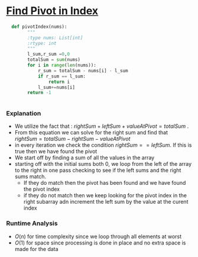 # [Find Pivot in Index](https://leetcode.com/problems/find-pivot-index/) 

```python
  def pivotIndex(nums):
        """
        :type nums: List[int]
        :rtype: int
        """
        l_sum,r_sum =0,0
        totalSum = sum(nums)
        for i in range(len(nums)):
            r_sum = totalSum - nums[i] - l_sum
            if r_sum == l_sum:
                return i
            l_sum+=nums[i]
        return -1
            
```
### Explanation

- We utilize the fact that :  $rightSum + leftSum + valueAt Pivot =  totalSum$ .
- From this equation we can solve for the right sum and find that $rightSum = totalSum  - rightSum - valueAtPivot$
- in every iteration we check the condition $rightSum == leftSum$. If this is true then we have found the pivot
- We start off by finding a sum of all the values in the array
- starting off with the initial sums both 0, we loop from the left of the array to the right in one pass checking to see if the left sums and the right sums match.
    - If they do match then the pivot has been found and we have found the pivot index
    - if they do not match then we keep looking for the pivot index in the right subarray adn increment the left sum by the value at the curent index

### Runtime Analysis

- $O(n)$ for time complexity since we loop through all elements at worst
- $O(1)$ for space since processing is done in place and no extra space is made for the data